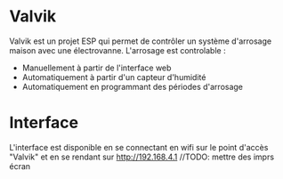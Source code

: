# Valvik

Valvik est un projet ESP qui permet de contrôler un système d'arrosage maison avec une électrovanne.
L'arrosage est controlable :
* Manuellement à partir de l'interface web
* Automatiquement à partir d'un capteur d'humidité
* Automatiquement en programmant des périodes d'arrosage

# Interface
L'interface est disponible en se connectant en wifi sur le point d'accès "Valvik" et en se rendant sur http://192.168.4.1
//TODO: mettre des imprs écran